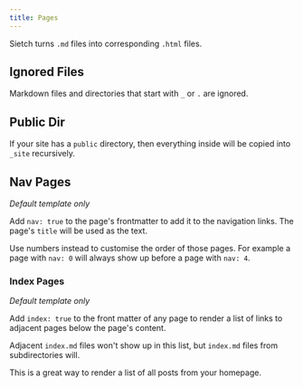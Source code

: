 ```yaml
---
title: Pages
---
```


Sietch turns `.md` files into corresponding `.html` files.

## Ignored Files
Markdown files and directories that start with `_` or `.` are ignored.

## Public Dir
If your site has a `public` directory, then everything inside will be copied into `_site` recursively.

## Nav Pages
_Default template only_

Add `nav: true` to the page's frontmatter to add it to the navigation links. The page's `title` will be used as the text.

Use numbers instead to customise the order of those pages. For example a page with `nav: 0` will always show up before a page with `nav: 4`. 

### Index Pages
_Default template only_

Add `index: true` to the front matter of any page to render a list of links to adjacent pages below the page's content.

Adjacent `index.md` files won't show up in this list, but `index.md` files from subdirectories will.

This is a great way to render a list of all posts from your homepage.
